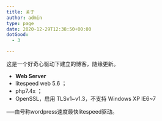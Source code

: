 ```yaml
---
title: 关于
author: admin
type: page
date: 2020-12-29T12:38:50+00:00
dotGood:
  - 3

---
```

这是一个好奇心驱动下建立的博客，随缘更新。

  * **Web Server**
  * litespeed web 5.6 ；
  * php7.4x ；
  * OpenSSL，启用 TLSv1~v1.3，不支持 Windows XP IE6~7

—–由号称wordpress速度最快litespeed驱动。

##